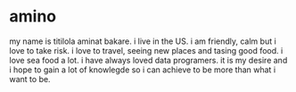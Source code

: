# amino 
my name is titilola aminat bakare. i live in the US. i am friendly, calm but i love to take risk. i love to travel, seeing new places and tasing good food. i love sea food a lot. i have always loved data programers. it is my desire and i hope to gain a lot of knowlegde so i can achieve to be more than what i want to be.
